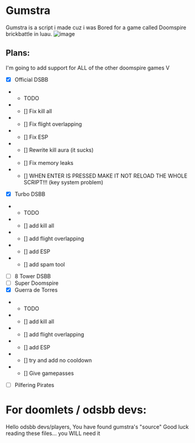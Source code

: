# Gumstra
Gumstra is a script i made cuz i was Bored for a game called Doomspire brickbattle in luau.
![image](https://github.com/user-attachments/assets/6f79e09d-7fe7-47c1-80c8-a773ce4c63a0)

## Plans:

I'm going to add support for ALL of the other doomspire games V


- [x] Official DSBB
- - TODO
- - [] Fix kill all
- - [] Fix flight overlapping
- - [] Fix ESP
- - [] Rewrite kill aura (it sucks)
- - [] Fix memory leaks
- - [] WHEN ENTER IS PRESSED MAKE IT NOT RELOAD THE WHOLE SCRIPT!!! (key system problem)
- [x] Turbo DSBB
- - TODO
- - [] add kill all
- - [] add flight overlapping
- - [] add ESP
- - [] add spam tool
- [ ] 8 Tower DSBB
- [ ] Super Doomspire
- [x] Guerra de Torres
- - TODO
- - [] add kill all
- - [] add flight overlapping
- - [] add ESP
- - [] try and add no cooldown
- - [] Give gamepasses
- [ ] Pilfering Pirates

# For doomlets / odsbb devs:
  
Hello odsbb devs/players, You have found gumstra's "source" Good luck reading these files... you WILL need it
